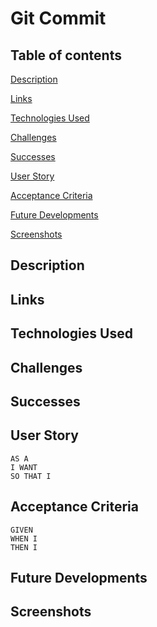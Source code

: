 # Git Commit

## Table of contents

[Description](#description)

[Links](#links)

[Technologies Used](#technoligies-used)

[Challenges](#challenges)

[Successes](#successes)

[User Story](#user-story)

[Acceptance Criteria](#acceptance-criteria)

[Future Developments](#future-developments)

[Screenshots](#screenshots)

## Description

## Links

## Technologies Used

## Challenges

## Successes

## User Story
```
AS A
I WANT
SO THAT I
```
## Acceptance Criteria
```
GIVEN
WHEN I
THEN I
```
## Future Developments

## Screenshots
